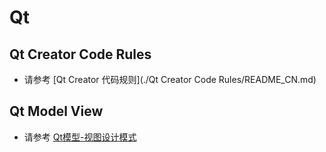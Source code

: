 # Qt

## Qt Creator Code Rules

  - 请参考 [Qt Creator 代码规则](./Qt Creator Code Rules/README_CN.md)

## Qt Model View

  - 请参考 [Qt模型-视图设计模式](./Qt-Model-View/README.md)


